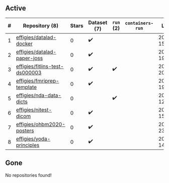 ## Active
| # | Repository (8) | Stars | Dataset (7) | `run` (2) | `containers-run` | Last Modified |
| --- | --- | --- | --- | --- | --- | --- |
| 1 | [effigies/datalad-docker](https://github.com/effigies/datalad-docker) | 0 | :heavy_check_mark: |  |  | 2021-09-29 15:12:49+00:00 |
| 2 | [effigies/datalad-paper-joss](https://github.com/effigies/datalad-paper-joss) | 0 | :heavy_check_mark: |  |  | 2021-04-08 19:15:05+00:00 |
| 3 | [effigies/fitlins-test-ds000003](https://github.com/effigies/fitlins-test-ds000003) | 0 | :heavy_check_mark: | :heavy_check_mark: |  | 2019-01-24 20:30:15+00:00 |
| 4 | [effigies/fmriprep-template](https://github.com/effigies/fmriprep-template) | 0 | :heavy_check_mark: |  |  | 2023-07-13 19:39:04+00:00 |
| 5 | [effigies/nda-data-dicts](https://github.com/effigies/nda-data-dicts) | 0 |  | :heavy_check_mark: |  | 2025-06-04 12:44:47+00:00 |
| 6 | [effigies/nitest-dicom](https://github.com/effigies/nitest-dicom) | 0 | :heavy_check_mark: |  |  | 2019-11-05 15:58:59+00:00 |
| 7 | [effigies/ohbm2020-posters](https://github.com/effigies/ohbm2020-posters) | 0 | :heavy_check_mark: |  |  | 2020-06-25 23:40:16+00:00 |
| 8 | [effigies/yoda-principles](https://github.com/effigies/yoda-principles) | 0 | :heavy_check_mark: |  |  | 2019-10-03 14:00:54+00:00 |

## Gone
No repositories found!

